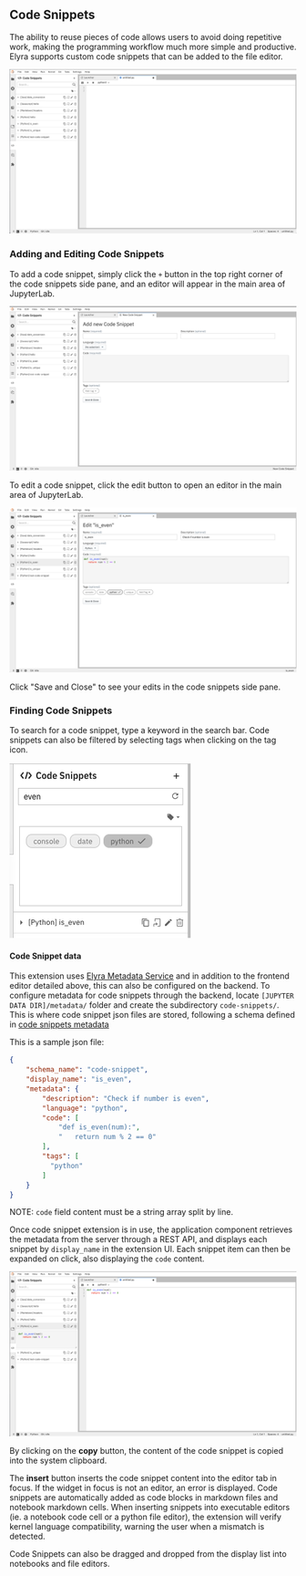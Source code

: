 <!--
{% comment %}
Copyright 2018-2021 Elyra Authors

Licensed under the Apache License, Version 2.0 (the "License");
you may not use this file except in compliance with the License.
You may obtain a copy of the License at

http://www.apache.org/licenses/LICENSE-2.0

Unless required by applicable law or agreed to in writing, software
distributed under the License is distributed on an "AS IS" BASIS,
WITHOUT WARRANTIES OR CONDITIONS OF ANY KIND, either express or implied.
See the License for the specific language governing permissions and
limitations under the License.
{% endcomment %}
-->
## Code Snippets

The ability to reuse pieces of code allows users to avoid doing repetitive work,
making the programming workflow much more simple and productive.
Elyra supports custom code snippets that can be added to the file editor.

![Code Snippets](../images/code-snippets.png)

### Adding and Editing Code Snippets

To add a code snippet, simply click the `+` button in the top right corner of the code snippets side pane, and an editor will appear in the main area of JupyterLab.

![Add Code Snippets](../images/add-code-snippets.png)

To edit a code snippet, click the edit button to open an editor in the main area of JupyterLab.

![Edit Code Snippets](../images/edit-code-snippets.png)

Click "Save and Close" to see your edits in the code snippets side pane.

### Finding Code Snippets

To search for a code snippet, type a keyword in the search bar. Code snippets can also be filtered by selecting tags when clicking on the tag icon.

![Search Code Snippets](../images/search-code-snippets.png)

#### Code Snippet data
This extension uses [Elyra Metadata Service](../developer_guide/metadata) and in addition to the frontend editor detailed above, this can also be configured on the backend.
To configure metadata for code snippets through the backend, locate `[JUPYTER DATA DIR]/metadata/` folder and create the subdirectory `code-snippets/`.
This is where code snippet json files are stored, following a schema defined in
[code snippets metadata](https://github.com/elyra-ai/elyra/blob/master/elyra/metadata/schemas/code-snippet.json)

This is a sample json file:
```json
{
	"schema_name": "code-snippet",
	"display_name": "is_even",
	"metadata": {
		"description": "Check if number is even",
		"language": "python",
		"code": [
			"def is_even(num):",
			"   return num % 2 == 0"
		],
        "tags": [
		  "python"
        ]
	}
}
```
NOTE: `code` field content must be a string array split by line.

Once code snippet extension is in use, the application component retrieves the metadata from the server
through a REST API, and displays each snippet by `display_name` in the extension UI.
Each snippet item can then be expanded on click, also displaying the `code` content.

![Code Snippet Sample](../images/code-snippet-expanded.png)

By clicking on the **copy** button, the content of the code snippet is copied into the system clipboard.

The **insert** button inserts the code snippet content into the editor tab in focus. If the widget in focus is not an editor, an error is displayed.
Code snippets are automatically added as code blocks in markdown files and notebook markdown cells.
When inserting snippets into executable editors (ie. a notebook code cell or a python file editor), the extension will verify kernel language compatibility, warning the user when a mismatch is detected.

Code Snippets can also be dragged and dropped from the display list into notebooks and file editors.
